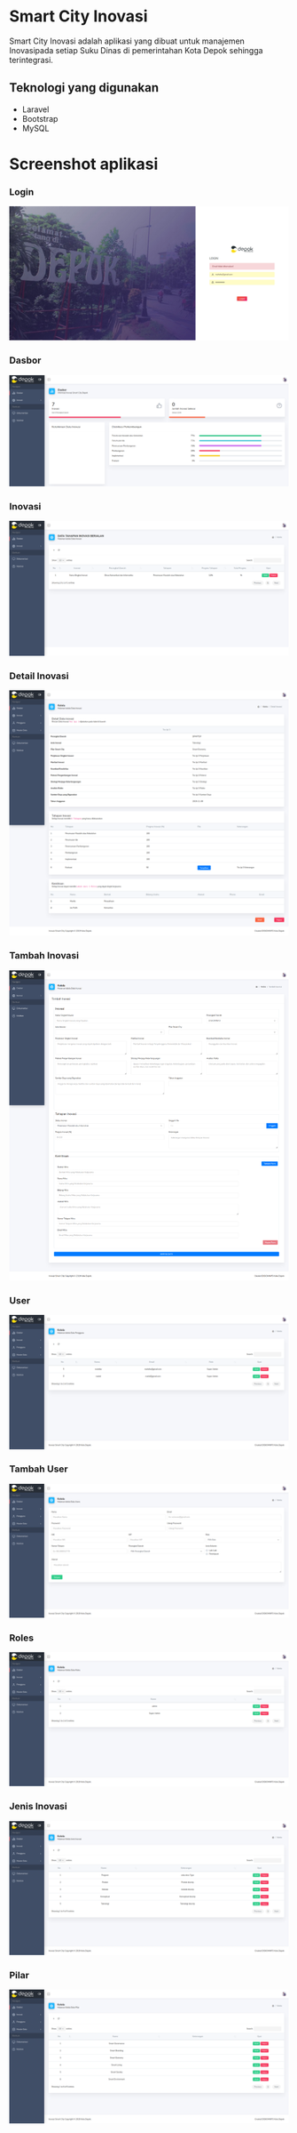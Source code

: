 # Smart City Inovasi
Smart City Inovasi adalah aplikasi yang dibuat untuk manajemen Inovasipada setiap Suku Dinas di pemerintahan Kota Depok sehingga terintegrasi.

## Teknologi yang digunakan
* Laravel
* Bootstrap
* MySQL

# Screenshot aplikasi
### Login
![Login](https://github.com/caturbgs/sc_inovasi/blob/master/ss/login.jpg)

### Dasbor
![Dasbor](https://github.com/caturbgs/sc_inovasi/blob/master/ss/dasbor.png)

### Inovasi
![Inovasi](https://github.com/caturbgs/sc_inovasi/blob/master/ss/inovasi.png)

### Detail Inovasi
![Detail Inovasi](https://github.com/caturbgs/sc_inovasi/blob/master/ss/detail_inovasi.png)

### Tambah Inovasi
![Tambah Inovasi](https://github.com/caturbgs/sc_inovasi/blob/master/ss/tambah_inovasi.png)

### User
![user](https://github.com/caturbgs/sc_inovasi/blob/master/ss/user.png)

### Tambah User
![Tambah User](https://github.com/caturbgs/sc_inovasi/blob/master/ss/tambah_user.png)

### Roles
![Roles](https://github.com/caturbgs/sc_inovasi/blob/master/ss/roles.png)

### Jenis Inovasi
![Jenis Inovasi](https://github.com/caturbgs/sc_inovasi/blob/master/ss/jenis_inovasi.png)

### Pilar
![Pilar](https://github.com/caturbgs/sc_inovasi/blob/master/ss/data_pilar.png)
